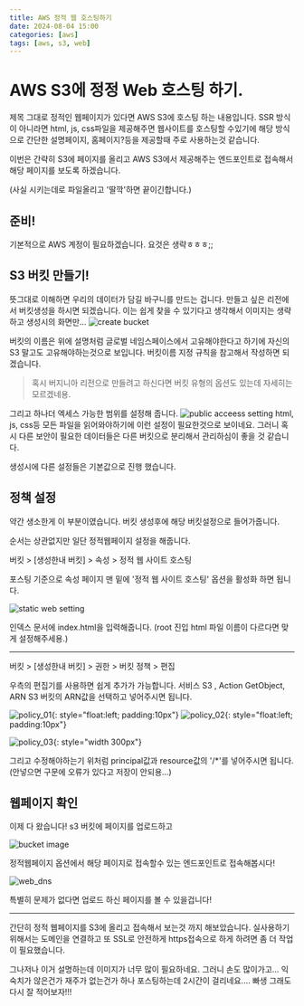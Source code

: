 ```yaml
---
title: AWS 정적 웹 호스팅하기
date: 2024-08-04 15:00
categories: [aws]
tags: [aws, s3, web]
---
```


# AWS S3에 정정 Web 호스팅 하기.

제목 그대로 정적인 웹페이지가 있다면 AWS S3에 호스팅 하는 내용입니다.
SSR 방식이 아니라면 html, js, css파일을 제공해주면 웹사이트를 호스팅할 수있기에 해당 방식으로 간단한 설명페이지, 홈페이지?등을 제공할때 주로 사용하는것 같습니다.

이번은 간략히 S3에 페이지를 올리고 AWS S3에서 제공해주는 엔드포인트로 접속해서 해당 페이지를 보도록 하겠습니다.

(사실 시키는데로 파일올리고 '딸깍'하면 끝이긴합니다.)

## 준비!

기본적으로 AWS 계정이 필요하겠습니다. 요것은 생략ㅎㅎㅎ;;

## S3 버킷 만들기!

뜻그대로 이해하면 우리의 데이터가 담길 바구니를 만드는 겁니다. 만들고 싶은 리전에서 버킷생성을 하시면 되겠습니다. 이는 쉽게 찾을 수 있기다고 생각해서 이미지는 생략하고 생성시의 화면만...
![create bucket](/assets/img/study/aws/01/create_bucket.png)

버킷의 이름은 위에 설명처럼 글로벌 네임스페이스에서 고유해야한다고 하기에 자신의 S3 말고도 고유해야하는것으로 보입니다. 버킷이름 지정 규칙을 참고해서 작성하면 되겠습니다.

> 혹시 버지니아 리전으로 만들려고 하신다면 버킷 유형의 옵션도 있는데 자세히는 모르겠네용.

그리고 하나더 엑세스 가능한 범위를 설정해 줍니다.
![public acceess setting](/assets/img/study/aws/01/public_access.png)
html, js, css등 모든 파일을 읽어와야하기에 이런 설정이 필요한것으로 보이네요. 그러니 혹시 다른 보안이 필요한 데이터들은 다른 버킷으로 분리해서 관리하심이 좋을 것 같습니다.

생성시에 다른 설정들은 기본값으로 진행 했습니다.

## 정책 설정

약간 생소한게 이 부분이였습니다. 버킷 생성후에 해당 버킷설정으로 들어가줍니다.

순서는 상관없지만 일단 정적웹페이지 설정을 해줍니다.

버킷 > [생성한내 버킷] > 속성 > 정적 웹 사이트 호스팅

포스팅 기준으로 속성 페이지 맨 밑에 '정적 웹 사이트 호스팅' 옵션을 활성화 하면 됩니다.

![static web setting](/assets/img/study/aws/01/static_web_setting.jpg)

인덱스 문서에 index.html을 입력해줍니다. (root 진입 html 파일 이름이 다르다면 맞게 설정해주세용.)

---

버킷 > [생성한내 버킷] > 권한 > 버킷 정책 > 편집

우측의 편집기를 사용하면 쉽게 추가가 가능합니다.
서비스 S3 , Action GetObject, ARN S3 버킷의 ARN값을 선택하고 넣어주시면 됩니다.

![policy_01](/assets/img/study/aws/01/policy_01.png){: style="float:left; padding:10px"}
![policy_02](/assets/img/study/aws/01/policy_02.png){: style="float:left; padding:10px"}

![policy_03](/assets/img/study/aws/01/policy_03.jpg){: style="width 300px"}

그리고 수정해야하는기 위처럼 principal값과 resource값의 '/\*'를 넣어주시면 됩니다. (안넣으면 구문에 오류가 있다고 저장이 안되용...)

## 웹페이지 확인

이제 다 왔습니다! s3 버킷에 페이지를 업로드하고

![bucket image](/assets/img/study/aws/01/bucket_image.png)

정적웹페이지 옵션에서 해당 페이지로 접속할수 있는 엔드포인트로 접속해봅시다!

![web_dns](/assets/img/study/aws/01/web_endpoint.png)

특별히 문제가 없다면 업로드 하신 페이지를 볼 수 있을겁니다!

---

간단히 정적 웹페이지를 S3에 올리고 접속해서 보는것 까지 해보았습니다. 실사용하기 위해서는 도메인을 연결하고 또 SSL로 안전하게 https접속으로 하게 하려면 좀 더 작업이 필요했습니다.

그나저나 이거 설명하는데 이미지가 너무 많이 필요하네요. 그러니 손도 많이가고... 익숙치가 않은건가 재주가 없는건가 하나 포스팅하는데 2시간이 걸리네요.... 빠생 그래도 다시 잘 적어보자!!!
